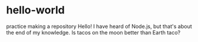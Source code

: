 # hello-world
practice making a repository
Hello!  I have heard of Node.js, but that's about the end of my knowledge.
Is tacos on the moon better than Earth taco?

